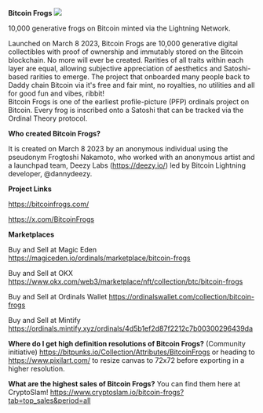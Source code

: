 
**Bitcoin Frogs**
![](https://pbs.twimg.com/profile_images/1635725529604136963/es4S6UqQ_400x400.jpg)

10,000 generative frogs on Bitcoin minted via the Lightning Network.

Launched on March 8 2023, Bitcoin Frogs are 10,000 generative digital collectibles with proof of ownership and immutably stored on the Bitcoin blockchain. No more will ever be created. Rarities of all traits within each layer are equal, allowing subjective appreciation of aesthetics and Satoshi-based rarities to emerge. The project that onboarded many people back to Daddy chain Bitcoin via it's free and fair mint, no royalties, no utilities and all for good fun and vibes, ribbit!  
Bitcoin Frogs is one of the earliest profile-picture (PFP) ordinals project on Bitcoin. Every frog is inscribed onto a Satoshi that can be tracked via the Ordinal Theory protocol.

**Who created Bitcoin Frogs?**

It is created on March 8 2023 by an anonymous individual using the pseudonym Frogtoshi Nakamoto, who worked with an anonymous artist and a launchpad team, Deezy Labs (https://deezy.io/) led by Bitcoin Lightning developer, @dannydeezy. 


**Project Links** 

https://bitcoinfrogs.com/

https://x.com/BitcoinFrogs


**Marketplaces**

Buy and Sell at Magic Eden 
https://magiceden.io/ordinals/marketplace/bitcoin-frogs

Buy and Sell at OKX
https://www.okx.com/web3/marketplace/nft/collection/btc/bitcoin-frogs

Buy and Sell at Ordinals Wallet
https://ordinalswallet.com/collection/bitcoin-frogs

Buy and Sell at Mintify
https://ordinals.mintify.xyz/ordinals/4d5b1ef2d87f2212c7b00300296439da


**Where do I get high definition resolutions of Bitcoin Frogs?** (Community initiative)
https://bitpunks.io/Collection/Attributes/BitcoinFrogs or heading to https://www.pixilart.com/ to resize canvas to 72x72 before exporting in a higher resolution.

**What are the highest sales of Bitcoin Frogs?**
You can find them here at CryptoSlam! https://www.cryptoslam.io/bitcoin-frogs?tab=top_sales&period=all

